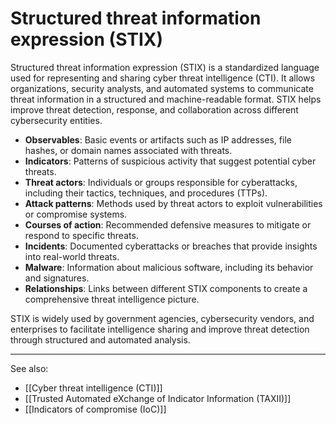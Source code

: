 
# Structured threat information expression (STIX)

Structured threat information expression (STIX) is a standardized language used for representing and sharing cyber threat intelligence (CTI). It allows organizations, security analysts, and automated systems to communicate threat information in a structured and machine-readable format. STIX helps improve threat detection, response, and collaboration across different cybersecurity entities.

- **Observables**: Basic events or artifacts such as IP addresses, file hashes, or domain names associated with threats.
- **Indicators**: Patterns of suspicious activity that suggest potential cyber threats.
- **Threat actors**: Individuals or groups responsible for cyberattacks, including their tactics, techniques, and procedures (TTPs).
- **Attack patterns**: Methods used by threat actors to exploit vulnerabilities or compromise systems.
- **Courses of action**: Recommended defensive measures to mitigate or respond to specific threats.
- **Incidents**: Documented cyberattacks or breaches that provide insights into real-world threats.
- **Malware**: Information about malicious software, including its behavior and signatures.
- **Relationships**: Links between different STIX components to create a comprehensive threat intelligence picture.

STIX is widely used by government agencies, cybersecurity vendors, and enterprises to facilitate intelligence sharing and improve threat detection through structured and automated analysis.

---

See also:

- [[Cyber threat intelligence (CTI)]]
- [[Trusted Automated eXchange of Indicator Information (TAXII)]]
- [[Indicators of compromise (IoC)]]